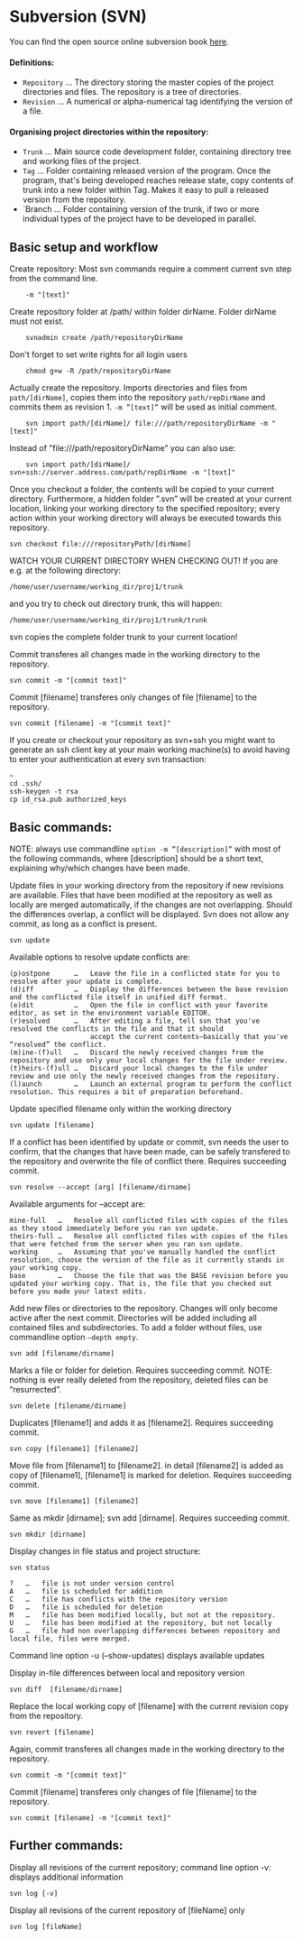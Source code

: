 # Subversion (SVN)

You can find the open source online subversion book [here](http://svnbook.red-bean.com).

#### Definitions:
- `Repository`  …   The directory storing the master copies of the project directories and files. 
                    The repository is a tree of directories.
- `Revision`    …   A numerical or alpha-numerical tag identifying the version of a file.

#### Organising project directories within the repository:
- `Trunk`   …   Main source code development folder, containing directory tree and working files of the project.
- `Tag`     …   Folder containing released version of the program. Once the program, that's being developed reaches 
                release state, copy contents of trunk into a new folder within Tag. Makes it easy to pull a released 
                version from the repository.
- `Branch   …   Folder containing version of the trunk, if two or more individual types of the project have to be 
                developed in parallel.

## Basic setup and workflow

Create repository: Most svn commands require a comment current svn step from the command line.

        -m "[text]"

Create repository folder at /path/ within folder dirName. Folder dirName must not exist.

        svnadmin create /path/repositoryDirName

Don't forget to set write rights for all login users

        chmod g+w -R /path/repositoryDirName

Actually create the repository. Imports directories and files from `path/[dirName]`, 
copies them into the repository `path/repDirName` and commits them as revision 1.
`-m ”[text]”` will be used as initial comment.

        svn import path/[dirName]/ file:///path/repositoryDirName -m "[text]"

Instead of "file:///path/repositoryDirName" you can also use:

        svn import path/[dirName]/ svn+ssh://server.address.com/path/repDirName -m "[text]"

Once you checkout a folder, the contents will be copied to your current directory. Furthermore, 
a hidden folder ”.svn” will be created at your current location, linking your working directory 
to the specified repository; every action within your working directory will always be executed 
towards this repository.

    svn checkout file:///repositoryPath/[dirName]

WATCH YOUR CURRENT DIRECTORY WHEN CHECKING OUT!
If you are e.g. at the following directory:

    /home/user/username/working_dir/proj1/trunk

and you try to check out directory trunk, this will happen:

    /home/user/username/working_dir/proj1/trunk/trunk

svn copies the complete folder trunk to your current location!

Commit transferes all changes made in the working directory to the repository.

    svn commit -m "[commit text]"

Commit [filename] transferes only changes of file [filename] to the repository.

    svn commit [filename] -m "[commit text]"

If you create or checkout your repository as svn+ssh you might want to generate an ssh client key at your main 
working machine(s) to avoid having to enter your authentication at every svn transaction:

    ~
    cd .ssh/
    ssh-keygen -t rsa
    cp id_rsa.pub authorized_keys


## Basic commands:

NOTE: always use commandline `option -m ”[description]”` with most of the following commands, 
where [description] should be a short text, explaining why/which changes have been made.

Update files in your working directory from the repository if new revisions are available. 
Files that have been modified at the repository as well as locally are merged automatically, 
if the changes are not overlapping. Should the differences overlap, a conflict will be displayed. 
Svn does not allow any commit, as long as a conflict is present.

    svn update

Available options to resolve update conflicts are:

    (p)ostpone      …   Leave the file in a conflicted state for you to resolve after your update is complete.
    (d)iff          …   Display the differences between the base revision and the conflicted file itself in unified diff format.
    (e)dit          …   Open the file in conflict with your favorite editor, as set in the environment variable EDITOR.
    (r)esolved      …   After editing a file, tell svn that you've resolved the conflicts in the file and that it should 
                        accept the current contents—basically that you've “resolved” the conflict.
    (m)ine-(f)ull   …   Discard the newly received changes from the repository and use only your local changes for the file under review.
    (t)heirs-(f)ull …   Discard your local changes to the file under review and use only the newly received changes from the repository.
    (l)aunch        …   Launch an external program to perform the conflict resolution. This requires a bit of preparation beforehand.

Update specified filename only within the working directory

    svn update [filename]

If a conflict has been identified by update or commit, svn needs the user to confirm, that the changes that have been 
made, can be safely transfered to the repository and overwrite the file of conflict there. Requires succeeding commit.

    svn resolve --accept [arg] [filename/dirname]

Available arguments for –accept are:

    mine-full   …   Resolve all conflicted files with copies of the files as they stood immediately before you ran svn update.
    theirs-full …   Resolve all conflicted files with copies of the files that were fetched from the server when you ran svn update.
    working     …   Assuming that you've manually handled the conflict resolution, choose the version of the file as it currently stands in your working copy.
    base        …   Choose the file that was the BASE revision before you updated your working copy. That is, the file that you checked out before you made your latest edits.

Add new files or directories to the repository. Changes will only become active after the next commit. 
Directories will be added including all contained files and subdirectories. To add a folder without files, 
use commandline option `–depth empty`.

    svn add [filename/dirname]

Marks a file or folder for deletion. Requires succeeding commit.
NOTE: nothing is ever really deleted from the repository, deleted files can be “resurrected”.

    svn delete [filename/dirname]

Duplicates [filename1] and adds it as [filename2]. Requires succeeding commit.

    svn copy [filename1] [filename2]

Move file from [filename1] to [filename2]. in detail [filename2] is added as copy of [filename1], 
[filename1] is marked for deletion. Requires succeeding commit.

    svn move [filename1] [filename2]

Same as mkdir [dirname]; svn add [dirname]. Requires succeeding commit.

    svn mkdir [dirname]

Display changes in file status and project structure:

    svn status

    ?   …   file is not under version control
    A   …   file is scheduled for addition
    C   …   file has conflicts with the repository version
    D   …   file is scheduled for deletion
    M   …   file has been modified locally, but not at the repository.
    U   …   file has been modified at the repository, but not locally
    G   …   file had non overlapping differences between repository and local file, files were merged.

Command line option -u (–show-updates) displays available updates

Display in-file differences between local and repository version

    svn diff  [filename/dirname]

Replace the local working copy of [filename] with the current revision copy from the repository.

    svn revert [filename]

Again, commit transferes all changes made in the working directory to the repository.

    svn commit -m "[commit text]"

Commit [filename] transferes only changes of file [filename] to the repository.

    svn commit [filename] -m "[commit text]"

## Further commands:

Display all revisions of the current repository; command line option -v: displays additional information

    svn log [-v]

Display all revisions of the current repository of [fileName] only

    svn log [fileName]
